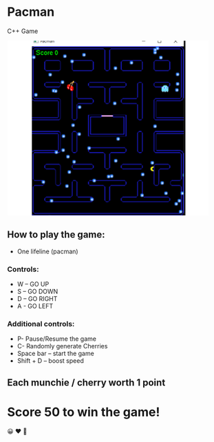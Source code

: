 # Pacman
 C++ Game 
 
 ![Image of pacman]( https://github.com/HaroonNasir786/Pacman/blob/main/4.png)
 
## How to play the game:
-	One lifeline (pacman)
###	Controls:
- W – GO UP
- S – GO DOWN
- D – GO RIGHT
- A - GO LEFT

### Additional controls:
- P- Pause/Resume the game
- C- Randomly generate Cherries
- Space bar – start the game 
- Shift + D – boost speed

## Each munchie / cherry worth 1 point


# Score 50 to win the game!

:grinning: 	:heart:  :speak_no_evil:
